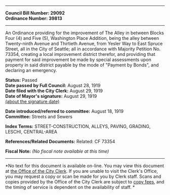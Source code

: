 * * * * *  
  
**Council Bill Number: [](#h0)[](#h2)29092**   
**Ordinance Number: 39813**  
  
* * * * *  
  
An Ordinance providing for the improvement of The Alley in between Blocks Four (4) and Five (5), Washington Place Addition, being the alley between Twenty-ninth Avenue and Thirtieth Avenue, from Yesler Way to East Spruce Street, all in the City of Seattle; all in accordance with Majority Petition No. 73354, creating a local improvement district therefor, and providing that payment for said improvement be made by special assessments upon property in said district payable by the mode of "Payment by Bonds", and declaring an emergency.  
  
**Status:** Passed   
**Date passed by Full Council:** August 28, 1919   
**Date filed with the City Clerk:** August 29, 1919   
**Date of Mayor's signature:** August 29, 1919   
[(about the signature date)](/~public/approvaldate.htm)   
  
  
**Date introduced/referred to committee:** August 18, 1919   
**Committee:** Streets and Sewers   
  
**Index Terms:** STREET-CONSTRUCTION, ALLEYS, PAVING, GRADING, LESCHI, CENTRAL-AREA  
  
**References/Related Documents:** Related: CF 73354  
  
**Fiscal Note:** *(No fiscal note available at this time)*  
  
* * * * *  
  
*No text for this document is available on-line. You may view this document at [the Office of the City Clerk](http://www.seattle.gov/leg/clerk/contactUs.htm). If you are unable to visit the Clerk's Office, you may request a copy or scan be made for you by Clerk staff. Scans and copies provided by the Office of the City Clerk are subject to [copy fees](http://clerk.seattle.gov/~public/clerkfees.htm), and the timing of service is dependent on the availability of staff. *  
  
  
